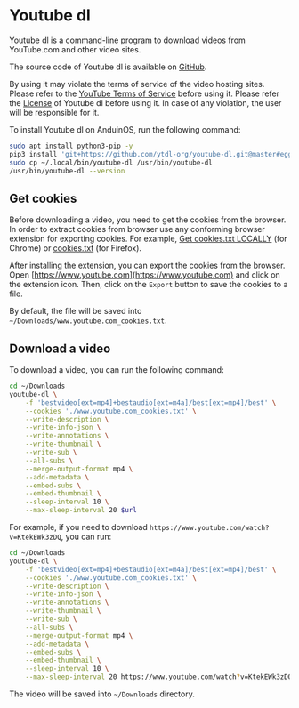 # Youtube dl

Youtube dl is a command-line program to download videos from YouTube.com and other video sites.

The source code of Youtube dl is available on [GitHub](https://github.com/ytdl-org/youtube-dl).

By using it may violate the terms of service of the video hosting sites. Please refer to the [YouTube Terms of Service](https://www.youtube.com/static?template=terms) before using it. Please refer the [License](https://github.com/ytdl-org/youtube-dl/blob/master/LICENSE) of Youtube dl before using it. In case of any violation, the user will be responsible for it.

To install Youtube dl on AnduinOS, run the following command:

```bash
sudo apt install python3-pip -y
pip3 install 'git+https://github.com/ytdl-org/youtube-dl.git@master#egg=youtube_dl'
sudo cp ~/.local/bin/youtube-dl /usr/bin/youtube-dl
/usr/bin/youtube-dl --version
```

## Get cookies

Before downloading a video, you need to get the cookies from the browser. In order to extract cookies from browser use any conforming browser extension for exporting cookies. For example, [Get cookies.txt LOCALLY](https://chrome.google.com/webstore/detail/get-cookiestxt-locally/cclelndahbckbenkjhflpdbgdldlbecc) (for Chrome) or [cookies.txt](https://addons.mozilla.org/en-US/firefox/addon/cookies-txt/) (for Firefox).

After installing the extension, you can export the cookies from the browser. Open [https://www.youtube.com](https://www.youtube.com) and click on the extension icon. Then, click on the `Export` button to save the cookies to a file.

By default, the file will be saved into `~/Downloads/www.youtube.com_cookies.txt`.

## Download a video

To download a video, you can run the following command:

```bash
cd ~/Downloads
youtube-dl \
    -f 'bestvideo[ext=mp4]+bestaudio[ext=m4a]/best[ext=mp4]/best' \
    --cookies './www.youtube.com_cookies.txt' \
    --write-description \
    --write-info-json \
    --write-annotations \
    --write-thumbnail \
    --write-sub \
    --all-subs \
    --merge-output-format mp4 \
    --add-metadata \
    --embed-subs \
    --embed-thumbnail \
    --sleep-interval 10 \
    --max-sleep-interval 20 $url
```

For example, if you need to download `https://www.youtube.com/watch?v=KtekEWk3zDQ`, you can run:

```bash
cd ~/Downloads
youtube-dl \
    -f 'bestvideo[ext=mp4]+bestaudio[ext=m4a]/best[ext=mp4]/best' \
    --cookies './www.youtube.com_cookies.txt' \
    --write-description \
    --write-info-json \
    --write-annotations \
    --write-thumbnail \
    --write-sub \
    --all-subs \
    --merge-output-format mp4 \
    --add-metadata \
    --embed-subs \
    --embed-thumbnail \
    --sleep-interval 10 \
    --max-sleep-interval 20 https://www.youtube.com/watch?v=KtekEWk3zDQ
```

The video will be saved into `~/Downloads` directory.
